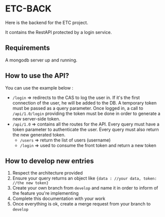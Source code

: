 # ETC-BACK

Here is the backend for the ETC project.

It contains the RestAPI protected by a login service.

## Requirements

A mongodb server up and running.

## How to use the API?

You can use the example below : 
- `/login` => redirects to the CAS to log the user in. If it's the first connection of the user, he will be added to the DB. A temporary token must be passed as a query parameter. Once logged in, a call to `/api/1.0/login` providing the token must be done in order to generate a new server-side token.
- `/api/1.0` => contains all the routes for the API. Every query must have a token parameter to authenticate the user. Every query must also return the new generated token.
    - `/users` => return the list of users (username)
    - `/login` => used to consume the front token and return a new token

## How to develop new entries 

1. Respect the architecture provided
2. Ensure your query returns an object like `{data : //your data, token: //the new token}`
3. Create your own branch from `develop` and name it in order to inform of the feature you're implementing
4. Complete this documentation with your work
5. Once everything is ok, create a merge request from your branch to `develop`